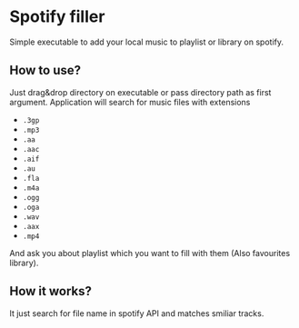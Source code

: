 Spotify filler
==============

Simple executable to add your local music to playlist or library on spotify.

How to use?
-----------

Just drag&drop directory on executable or pass directory path as first argument. Application will search for music files with extensions
- `.3gp`
- `.mp3`
- `.aa`
- `.aac`
- `.aif`
- `.au`
- `.fla`
- `.m4a`
- `.ogg`
- `.oga`
- `.wav`
- `.aax`
- `.mp4`

And ask you about playlist which you want to fill with them (Also favourites library).

How it works?
-------------

It just search for file name in spotify API and matches smiliar tracks.
